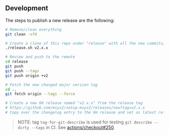 ## Development

The steps to publish a new release are the following:

```sh
# Remove/clean everything
git clean -xfd

# Create a clone of this repo under "release" with all the new commits/tags
./release.sh v2.x.x

# Review and push to the remote
cd release
git push
git push --tags
git push origin +v2

# Fetch the new changed major version tag
cd ..
git fetch origin --tags --force

# Create a new GH release named "v2.x.x" from the release tag
# https://github.com/msys2/setup-msys2/releases/new?tag=v2.x.x
# Copy over the changelog entry to the GH release and set as latest release
```

> NOTE: tag `tag-for-git-describe` is used for testing `git describe --dirty --tags` in CI. See [actions/checkout#250](https://github.com/actions/checkout/issues/250).
